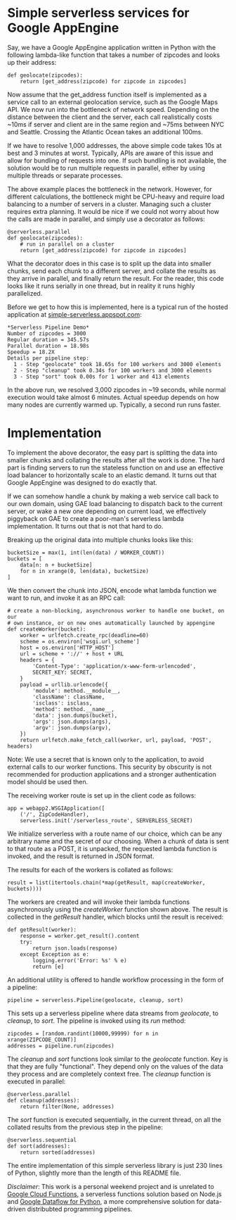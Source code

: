 # Simple serverless services for Google AppEngine

Say, we have a Google AppEngine application written in Python with the following lambda-like
function that takes a number of zipcodes and looks up their address:

    def geolocate(zipcodes):
        return [get_address(zipcode) for zipcode in zipcodes]

Now assume that the get_address function itself is implemented as a service call to
an external geolocation service, such as the Google Maps API. We now run into the bottleneck
of network speed. Depending on the distance between the client and the server, each call
realistically costs ~10ms if server and client are in the same region and ~75ms between NYC
and Seattle. Crossing the Atlantic Ocean takes an additional 100ms.

If we have to resolve 1,000 addresses, the above simple code takes 10s at best and 3 minutes at
worst. Typically, APIs are aware of this issue and allow for bundling of requests into one.
If such bundling is not available, the solution would be to run multiple requests in parallel,
either by using multiple threads or separate processes.

The above example places the bottleneck in the network. However, for different calculations, the
bottleneck might be CPU-heavy and require load balancing to a number of servers in a cluster.
Managing such a cluster requires extra planning. It would be nice if we could not worry about
how the calls are made in parallel, and simply use a decorator as follows:

    @serverless.parallel
    def geolocate(zipcodes):
        # run in parallel on a cluster
        return [get_address(zipcode) for zipcode in zipcodes]

What the decorator does in this case is to split up the data into smaller chunks, send each chunk
to a different server, and collate the results as they arrive in parallel, and finally return the
result. For the reader, this code looks like it runs serially in one thread, but in reality it
runs highly parallelized.

Before we get to how this is implemented, here is a typical run of the hosted application at
[simple-serverless.appspot.com](http://simple-serverless.appspot.com):

    *Serverless Pipeline Demo*
    Number of zipcodes = 3000
    Regular duration = 345.57s
    Parallel duration = 18.98s
    Speedup = 18.2X
    Details per pipeline step:
      1 - Step "geolocate" took 18.65s for 100 workers and 3000 elements
      2 - Step "cleanup" took 0.34s for 100 workers and 3000 elements
      3 - Step "sort" took 0.00s for 1 worker and 413 elements

In the above run, we resolved 3,000 zipcodes in ~19 seconds, while normal
execution would take almost 6 minutes. Actual speedup depends on how many nodes
are currently warmed up. Typically, a second run runs faster.

# Implementation

To implement the above decorator, the easy part is splitting the data into smaller chunks
and collating the results after all the work is done. The hard part is finding servers to run the stateless
function on and use an effective load balancer to horizontally scale to an elastic demand. It
turns out that Google AppEngine was designed to do exactly that.

If we can somehow handle a chunk by making a web service call back to our own domain,
using GAE load balancing to dispatch back to the current server, or wake a new one
depending on current load, we effectively piggyback on GAE to create a poor-man's 
serverless lambda implementation. It turns out that is not that hard to do.

Breaking up the original data into multiple chunks looks like this:

    bucketSize = max(1, int(len(data) / WORKER_COUNT))
    buckets = [
        data[n: n + bucketSize]
        for n in xrange(0, len(data), bucketSize)
    ]
    
We then convert the chunk into JSON, encode what lambda function we want to run, and
invoke it as an RPC call:

    # create a non-blocking, asynchronous worker to handle one bucket, on our
    # own instance, or on new ones automatically launched by appengine
    def createWorker(bucket):
        worker = urlfetch.create_rpc(deadline=60)
        scheme = os.environ['wsgi.url_scheme']
        host = os.environ['HTTP_HOST']
        url = scheme + '://' + host + URL
        headers = {
            'Content-Type': 'application/x-www-form-urlencoded',
            SECRET_KEY: SECRET,
        }
        payload = urllib.urlencode({
            'module': method.__module__,
            'className': className,
            'isclass': isclass,
            'method': method.__name__,
            'data': json.dumps(bucket),
            'args': json.dumps(args),
            'argv': json.dumps(argv),
        })
        return urlfetch.make_fetch_call(worker, url, payload, 'POST', headers)

Note: We use a secret that is known only to the application, to avoid external calls
to our worker functions. This security by obscurity is not recommended for 
production applications and a stronger authentication model should be used then.

The receiving worker route is set up in the client code as follows:

    app = webapp2.WSGIApplication([
        ('/', ZipCodeHandler),
        serverless.init('/serverless_route', SERVERLESS_SECRET)

We initialize serverless with a route name of our choice, which can be any arbitrary name
and the secret of our choosing. When a chunk of data is sent to that route as a POST, it is 
unpacked, the requested lambda function is invoked, and the result is returned in JSON
format.

The results for each of the workers is collated as follows:

    result = list(itertools.chain(*map(getResult, map(createWorker, buckets))))
    
The workers are created and will invoke their lambda functions asynchronously using
the _createWorker_ function shown above. The result
is collected in the _getResult_ handler, which blocks until the result is received:

    def getResult(worker):
        response = worker.get_result().content
        try:
            return json.loads(response)
        except Exception as e:
            logging.error('Error: %s' % e)
            return [e]

An additional utility is offered to handle workflow processing in the form of a pipeline:

    pipeline = serverless.Pipeline(geolocate, cleanup, sort)
    
This sets up a serverless pipeline where data streams from _geolocate_, to _cleanup_, to _sort_. 
The pipeline is invoked using its _run_ method:

    zipcodes = [random.randint(10000,99999) for n in xrange(ZIPCODE_COUNT)]
    addresses = pipeline.run(zipcodes)

The _cleanup_ and _sort_ functions look similar to the _geolocate_ function. Key is that
they are fully "functional". They depend only on the values of the data they process and
are completely context free. The _cleanup_ function is executed in parallel:

    @serverless.parallel
    def cleanup(addresses):
        return filter(None, addresses)

The _sort_ function is executed sequentially, in the current thread, on all the collated
results from the previous step in the pipeline:

    @serverless.sequential
    def sort(addresses):
        return sorted(addresses)
        
The entire implementation of this simple serverless library is just 230 lines of Python,
slightly more than the length of this README file. 

*Disclaimer*: This work is a personal weekend project and is unrelated to [Google Cloud 
Functions](https://cloud.google.com/functions), a serverless functions solution based on
Node.js and [Google Dataflow for
Python](https://cloud.google.com/dataflow/docs/quickstarts/quickstart-python),
a more comprehensive solution for data-driven distribubted programming pipelines.
